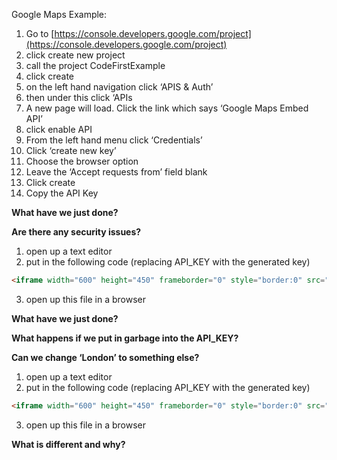 Google Maps Example:

1. Go to [https://console.developers.google.com/project](https://console.developers.google.com/project) 
2. click create new project 
3. call the project CodeFirstExample 
4. click create 
5. on the left hand navigation click ‘APIS & Auth’ 
6. then under this click ‘APIs 
7. A new page will load. Click the link which says ‘Google Maps Embed API’ 
8. click enable API 
9. From the left hand menu click ‘Credentials’ 
10. Click ‘create new key’ 
11. Choose the browser option 
12. Leave the ‘Accept requests from’ field blank 
13. Click create 
14. Copy the API Key 
  

__What have we just done?__

__Are there any security issues?__

  

1. open up a text editor 
2. put in the following code (replacing API_KEY with the generated key)
```html
<iframe width="600" height="450" frameborder="0" style="border:0" src="https://www.google.com/maps/embed/v1/place?key=API_KEY &q=London"></iframe>
```
3. open up this file in a browser 
  

__What have we just done?__

__What happens if we put in garbage into the API_KEY?__

__Can we change ‘London’ to something else?__

  
1. open up a text editor 
2. put in the following code (replacing API_KEY with the generated key)
```html
<iframe width="600" height="450" frameborder="0" style="border:0" src="https://www.google.com/maps/embed/v1/directions?key=API_KEY&origin=London&destination=Newcastle"> </iframe>
```
3. open up this file in a browser 
  

__What is different and why?__
